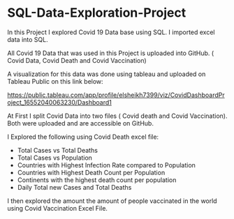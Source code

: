# SQL-Data-Exploration-Project
In this Project I explored Covid 19 Data base using SQL. I imported excel data into SQL. 

All Covid 19 Data that was used in this Project is uploaded into GitHub. ( Covid Data, Covid Death and Covid Vaccination)

A visualization for this data was done using tableau and uploaded on Tableau Public on this link below:

https://public.tableau.com/app/profile/elsheikh7399/viz/CovidDashboardProject_16552040063230/Dashboard1

At First I split Covid Data into two files ( Covid death and Covid Vaccination). Both were uploaded and are accessible on GitHub. 


I Explored the following using Covid Death excel file:

- Total Cases vs Total Deaths
- Total Cases vs Population
- Countries with Highest Infection Rate compared to Population
- Countries with Highest Death Count per Population
- Continents with the highest death count per population
- Daily Total new Cases and Total Deaths

I then explored the amount the amount of people vaccinated in the world using Covid Vaccination Excel File.
